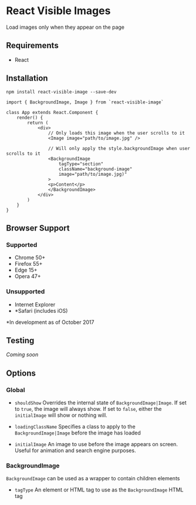 # React Visible Images
Load images only when they appear on the page

## Requirements
- React

## Installation
```
npm install react-visible-image --save-dev
```

```
import { BackgroundImage, Image } from `react-visible-image`

class App extends React.Component {
    render() {
        return (
            <div>
                // Only loads this image when the user scrolls to it
                <Image image="path/to/image.jpg" />

                // Will only apply the style.backgroundImage when user scrolls to it
                <BackgroundImage
                    tagType="section"
                    className="background-image"
                    image="path/to/image.jpg)"
                >
                <p>Content</p>
                </BackgroundImage>
            </div>
        )
    }
}
```

## Browser Support

### Supported
- Chrome 50+
- Firefox 55+
- Edge 15+
- Opera 47+

### Unsupported
- Internet Explorer
- \*Safari (includes iOS)

\*In development as of October 2017

## Testing
_Coming soon_

## Options


### Global

- `shouldShow`
Overrides the internal state of `BackgroundImage|Image`. If set to `true`, the image will always show. If set to `false`, either the `initialImage` will show or nothing will.

- `loadingClassName`
Specifies a class to apply to the `BackgroundImage|Image` before the image has loaded

- `initialImage`
An image to use before the image appears on screen. Useful for animation and search engine purposes.

### BackgroundImage
`BackgroundImage` can be used as a wrapper to contain children elements

- `tagType`
An element or HTML tag to use as the `BackgroundImage` HTML tag
